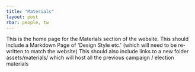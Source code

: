 ```yaml
---
title: "Materials"
layout: post
rbar: people, tw
---
```



This is the home page for the Materials section of the website.
This should include a Markdown Page of 'Design Style etc.' (which will need to be re-written to match the website)
This should also include links to a new folder assets/materials/ which will host all the previous campaign / election materials